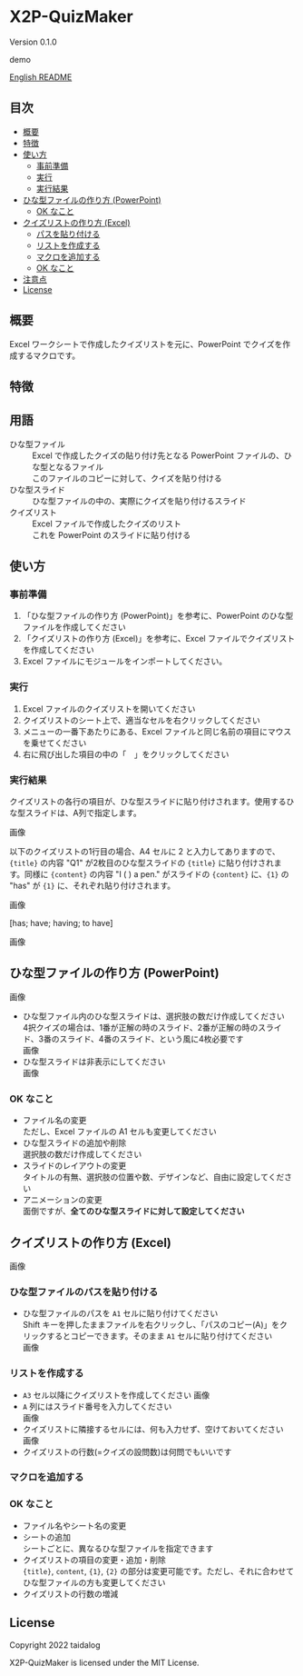 # X2P-QuizMaker

Version 0.1.0

demo

[English README](README.md)


## 目次

- [概要](#%e6%a6%82%e8%a6%81)
- [特徴](#%e7%89%b9%e5%be%b4)
- [使い方](#%e4%bd%bf%e3%81%84%e6%96%b9)
    - [事前準備](#%e4%ba%8b%e5%89%8d%e6%ba%96%e5%82%99)
    - [実行](#%e5%ae%9f%e8%a1%8c)
    - [実行結果](#%e5%ae%9f%e8%a1%8c%e7%b5%90%e6%9e%9c)
- [ひな型ファイルの作り方 (PowerPoint)](#%e3%81%b2%e3%81%aa%e5%9e%8b%e3%83%95%e3%82%a1%e3%82%a4%e3%83%ab%e3%81%ae%e4%bd%9c%e3%82%8a%e6%96%b9-powerpoint)
    - [OK なこと](#ok-%e3%81%aa%e3%81%93%e3%81%a8)
- [クイズリストの作り方 (Excel)](#%e3%82%af%e3%82%a4%e3%82%ba%e3%83%aa%e3%82%b9%e3%83%88%e3%81%ae%e4%bd%9c%e3%82%8a%e6%96%b9-excel)
    - [パスを貼り付ける](#%e3%83%91%e3%82%b9%e3%82%92%e8%b2%bc%e3%82%8a%e4%bb%98%e3%81%91%e3%82%8b)
    - [リストを作成する](#%e3%83%aa%e3%82%b9%e3%83%88%e3%82%92%e4%bd%9c%e6%88%90%e3%81%99%e3%82%8b)
    - [マクロを追加する](#%e3%83%9e%e3%82%af%e3%83%ad%e3%82%92%e8%bf%bd%e5%8a%a0%e3%81%99%e3%82%8b)
    - [OK なこと](#ok-%e3%81%aa%e3%81%93%e3%81%a8)
- [注意点](#%e6%b3%a8%e6%84%8f%e7%82%b9)
- [License](#license)


## 概要

Excel ワークシートで作成したクイズリストを元に、PowerPoint でクイズを作成するマクロです。


## 特徴


## 用語

<dl>
  <dt>ひな型ファイル</dt>
  <dd>Excel で作成したクイズの貼り付け先となる PowerPoint ファイルの、ひな型となるファイル</dd>
  <dd>このファイルのコピーに対して、クイズを貼り付ける</dd>
  <dt>ひな型スライド</dt>
  <dd>ひな型ファイルの中の、実際にクイズを貼り付けるスライド</dd>
  <dt>クイズリスト</dt>
  <dd>Excel ファイルで作成したクイズのリスト</dd>
  <dd>これを PowerPoint のスライドに貼り付ける</dd>
</dl>


## 使い方


### 事前準備

1. 「ひな型ファイルの作り方 (PowerPoint)」を参考に、PowerPoint のひな型ファイルを作成してください
1. 「クイズリストの作り方 (Excel)」を参考に、Excel ファイルでクイズリストを作成してください
1. Excel ファイルにモジュールをインポートしてください。


### 実行

1. Excel ファイルのクイズリストを開いてください
1. クイズリストのシート上で、適当なセルを右クリックしてください
1. メニューの一番下あたりにある、Excel ファイルと同じ名前の項目にマウスを乗せてください
1. 右に飛び出した項目の中の「　」をクリックしてください


### 実行結果

クイズリストの各行の項目が、ひな型スライドに貼り付けされます。使用するひな型スライドは、A列で指定します。

画像

以下のクイズリストの1行目の場合、A4 セルに 2 と入力してありますので、`{title}` の内容 "Q1" が2枚目のひな型スライドの `{title}` に貼り付けされます。同様に `{content}` の内容 "I (    ) a pen." がスライドの `{content}` に、`{1}` の "has" が `{1}` に、それぞれ貼り付けされます。

画像

[has; have; having; to have]

画像


## ひな型ファイルの作り方 (PowerPoint)

画像

- ひな型ファイル内のひな型スライドは、選択肢の数だけ作成してください  
    4択クイズの場合は、1番が正解の時のスライド、2番が正解の時のスライド、3番のスライド、4番のスライド、という風に4枚必要です  
    画像
- ひな型スライドは非表示にしてください  
    画像


### OK なこと

- ファイル名の変更  
    ただし、Excel ファイルの A1 セルも変更してください
- ひな型スライドの追加や削除  
    選択肢の数だけ作成してください
- スライドのレイアウトの変更  
    タイトルの有無、選択肢の位置や数、デザインなど、自由に設定してください
- アニメーションの変更  
    面倒ですが、**全てのひな型スライドに対して設定してください**


## クイズリストの作り方 (Excel)

画像


### ひな型ファイルのパスを貼り付ける

- ひな型ファイルのパスを `A1` セルに貼り付けてください  
    Shift キーを押したままファイルを右クリックし、「パスのコピー(A)」をクリックするとコピーできます。そのまま `A1` セルに貼り付けてください  
    画像


### リストを作成する

- `A3` セル以降にクイズリストを作成してください
    画像
- `A` 列にはスライド番号を入力してください  
    画像
- クイズリストに隣接するセルには、何も入力せず、空けておいてください  
    画像
- クイズリストの行数(=クイズの設問数)は何問でもいいです


### マクロを追加する



### OK なこと

- ファイル名やシート名の変更
- シートの追加  
    シートごとに、異なるひな型ファイルを指定できます
- クイズリストの項目の変更・追加・削除  
    `{title}`, `content`, `{1}`, `{2}` の部分は変更可能です。ただし、それに合わせてひな型ファイルの方も変更してください
- クイズリストの行数の増減


## License

Copyright 2022 taidalog

X2P-QuizMaker is licensed under the MIT License.
